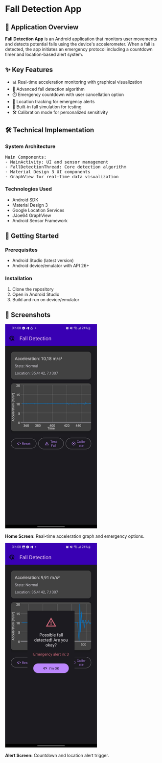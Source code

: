
<h1>Fall Detection App</h1>

<h2>📱 Application Overview</h2>
<p><strong>Fall Detection App</strong> is an Android application that monitors user movements and detects potential falls using the device's accelerometer. When a fall is detected, the app initiates an emergency protocol including a countdown timer and location-based alert system.</p>

<h2>✨ Key Features</h2>
<ul>
  <li>📊 Real-time acceleration monitoring with graphical visualization</li>
  <li>🚨 Advanced fall detection algorithm</li>
  <li>⏱️ Emergency countdown with user cancellation option</li>
  <li>📍 Location tracking for emergency alerts</li>
  <li>🧪 Built-in fall simulation for testing</li>
  <li>🛠️ Calibration mode for personalized sensitivity</li>
</ul>

<h2>🛠️ Technical Implementation</h2>

<h3>System Architecture</h3>
<pre>
Main Components:
- MainActivity: UI and sensor management
- FallDetectionThread: Core detection algorithm
- Material Design 3 UI components
- GraphView for real-time data visualization
</pre>

<h3>Technologies Used</h3>
<ul>
  <li>Android SDK</li>
  <li>Material Design 3</li>
  <li>Google Location Services</li>
  <li>JJoe64 GraphView</li>
  <li>Android Sensor Framework</li>
</ul>

<h2>🚀 Getting Started</h2>

<h3>Prerequisites</h3>
<ul>
  <li>Android Studio (latest version)</li>
  <li>Android device/emulator with API 26+</li>
</ul>

<h3>Installation</h3>
<ol>
  <li>Clone the repository</li>
  <li>Open in Android Studio</li>
  <li>Build and run on device/emulator</li>
</ol>

<h2>📸 Screenshots</h2>
<div>
  <img src="screenshotHome.jpg" alt="Fall Detection Home Screen" width="300">
  <p><strong>Home Screen:</strong> Real-time acceleration graph and emergency options.</p>

  <img src="screenshotAlert.jpg" alt="Fall Alert Screen" width="300">
  <p><strong>Alert Screen:</strong> Countdown and location alert trigger.</p>
</div>


